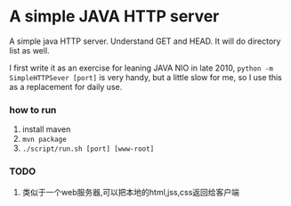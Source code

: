 A simple JAVA HTTP server
==================================

A simple java HTTP server. Understand GET and HEAD. It will do
directory list as well.

I first write it as an exercise for leaning JAVA NIO in late 2010,
`python -m SimpleHTTPSever [port]` is very handy, but a little slow for
me, so I use this as a replacement for daily use.

### how to run
1. install maven
2. `mvn package`
3. `./script/run.sh [port] [www-root]`

### TODO
1. 类似于一个web服务器,可以把本地的html,jss,css返回给客户端
